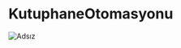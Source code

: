 # KutuphaneOtomasyonu
 
![Adsız](https://user-images.githubusercontent.com/49868097/147504006-04cb4140-ae4d-4680-a0ed-23d0c9e3575a.png)
